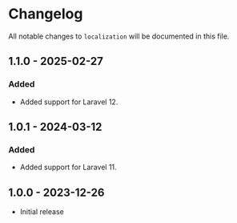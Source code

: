 # Changelog

All notable changes to `localization` will be documented in this file.

## 1.1.0 - 2025-02-27

### Added

- Added support for Laravel 12.

## 1.0.1 - 2024-03-12

### Added

- Added support for Laravel 11.

## 1.0.0 - 2023-12-26

- Initial release
